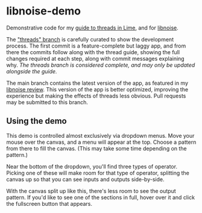 # libnoise-demo
Demonstrative code for my [guide to threads in Lime](https://player03.com/openfl/threads-guide/), and for [libnoise](https://github.com/memilian/libnoise/).

The ["threads" branch](https://github.com/player-03/libnoise-demo/commits/threads) is carefully curated to show the development process. The first commit is a feature-complete but laggy app, and from there the commits follow along with the thread guide, showing the full changes required at each step, along with commit messages explaining why. *The threads branch is considered complete, and may only be updated alongside the guide.*

The main branch contains the latest version of the app, as featured in my [libnoise review](https://player03.com/haxelib/haxelib-review-libnoise/). This version of the app is better optimized, improving the experience but making the effects of threads less obvious. Pull requests may be submitted to this branch.

## Using the demo
This demo is controlled almost exclusively via dropdown menus. Move your mouse over the canvas, and a menu will appear at the top. Choose a pattern from there to fill the canvas. (This may take some time depending on the pattern.)

Near the bottom of the dropdown, you'll find three types of operator. Picking one of these will make room for that type of operator, splitting the canvas up so that you can see inputs and outputs side-by-side.

With the canvas split up like this, there's less room to see the output pattern. If you'd like to see one of the sections in full, hover over it and click the fullscreen button that appears.
